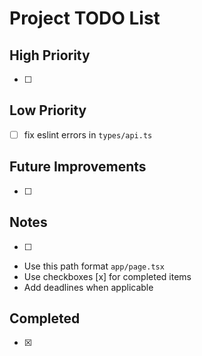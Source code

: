 # Project TODO List

## High Priority

- [ ] 

## Low Priority

- [ ] fix eslint errors in `types/api.ts`

## Future Improvements

- [ ] 

## Notes

- [ ] 
- Use this path format `app/page.tsx`
- Use checkboxes [x] for completed items
- Add deadlines when applicable

## Completed

- [x] 
